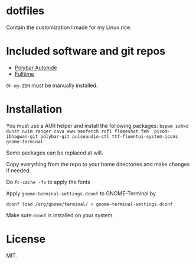 # dotfiles
Contain the customization I made for my Linux rice.

# Included software and git repos
- [Polybar Autohide](https://github.com/arkeane/polybar_autohide)
- [Fulltime](https://github.com/skyventuree/fulltime)

`Oh-my-ZSH` must be manually installed.

# Installation
You must use a AUR helper and install the following packages:
``bspwm sxhkd dunst nvim ranger cava eww neofetch rofi flameshot feh  picom-ibhagwan-git polybar-git pulseaudio-ctl ttf-fluentui-system-icons gnome-terminal``

Some packages can be replaced at will.

Copy everything from the repo to your home directories and make changes if needed.

Do `fc-cache -fv` to apply the fonts

Apply `gnome-terminal-settings.dconf` to GNOME-Terminal by
```
dconf load /org/gnome/terminal/ < gnome-terminal-settings.dconf
```
Make sure `dconf` is installed on your system.

# License
MIT.
